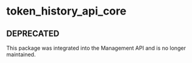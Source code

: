 # token_history_api_core

## DEPRECATED

This package was integrated into the Management API and is no longer maintained.
